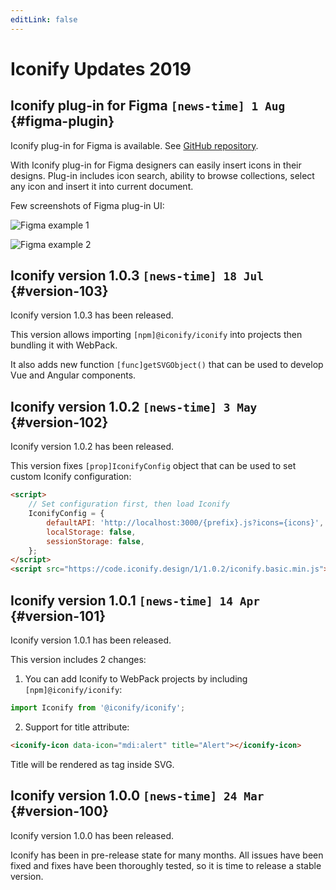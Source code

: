 ```yaml
---
editLink: false
---
```

<!-- DO NOT EDIT THIS PAGE IT IS AUTOGENERATED -->

# Iconify Updates 2019


## Iconify plug-in for Figma `[news-time] 1 Aug` {#figma-plugin}

Iconify plug-in for Figma is available. See [GitHub repository](https://github.com/iconify/iconify-figma).

With Iconify plug-in for Figma designers can easily insert icons in their designs. Plug-in includes icon search, ability to browse collections, select any icon and insert it into current document.

Few screenshots of Figma plug-in UI:

![Figma example 1](/assets/images/figma-sample-00.png)

![Figma example 2](/assets/images/figma-sample-01.png)


## Iconify version 1.0.3 `[news-time] 18 Jul` {#version-103}

Iconify version 1.0.3 has been released.

This version allows importing `[npm]@iconify/iconify` into projects then bundling it with WebPack.

It also adds new function `[func]getSVGObject()` that can be used to develop Vue and Angular components.


## Iconify version 1.0.2 `[news-time] 3 May` {#version-102}

Iconify version 1.0.2 has been released.

This version fixes `[prop]IconifyConfig` object that can be used to set custom Iconify configuration:

```html
<script>
	// Set configuration first, then load Iconify
	IconifyConfig = {
		defaultAPI: 'http://localhost:3000/{prefix}.js?icons={icons}',
		localStorage: false,
		sessionStorage: false,
	};
</script>
<script src="https://code.iconify.design/1/1.0.2/iconify.basic.min.js"></script>
```


## Iconify version 1.0.1 `[news-time] 14 Apr` {#version-101}

Iconify version 1.0.1 has been released.

This version includes 2 changes:

1. You can add Iconify to WebPack projects by including `[npm]@iconify/iconify`:

```js
import Iconify from '@iconify/iconify';
```

2. Support for title attribute:

```html
<iconify-icon data-icon="mdi:alert" title="Alert"></iconify-icon>
```

Title will be rendered as tag inside SVG.


## Iconify version 1.0.0 `[news-time] 24 Mar` {#version-100}

Iconify version 1.0.0 has been released.

Iconify has been in pre-release state for many months. All issues have been fixed and fixes have been thoroughly tested, so it is time to release a stable version.

